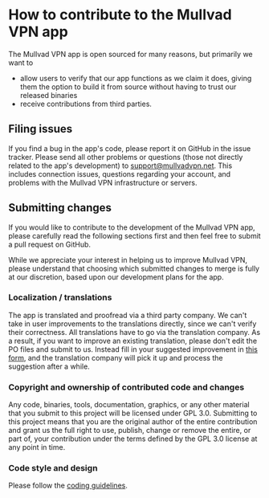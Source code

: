 # How to contribute to the Mullvad VPN app

The Mullvad VPN app is open sourced for many reasons, but primarily we want to
* allow users to verify that our app functions as we claim it does, giving them the option to build
  it from source without having to trust our released binaries
* receive contributions from third parties.


## Filing issues

If you find a bug in the app's code, please report it on GitHub in the issue tracker. Please send
all other problems or questions (those not directly related to the app's development) to
[support@mullvadvpn.net](mailto:support@mullvadvpn.net). This includes connection issues, questions
regarding your account, and problems with the Mullvad VPN infrastructure or servers.


## Submitting changes

If you would like to contribute to the development of the Mullvad VPN app, please carefully read the
following sections first and then feel free to submit a pull request on GitHub.

While we appreciate your interest in helping us to improve Mullvad VPN, please understand that
choosing which submitted changes to merge is fully at our discretion, based upon our development
plans for the app.

### Localization / translations

The app is translated and proofread via a third party company. We can't take in user improvements
to the translations directly, since we can't verify their correctness. All translations have to
go via the translation company. As a result, if you want to improve an existing
translation, please don't edit the PO files and submit to us. Instead fill in your suggested
improvement in [this form], and the translation company will pick it up and process the
suggestion after a while.

[this form]: https://docs.google.com/forms/d/e/1FAIpQLSeEFRe0ojdl6QdHPp7Z9qIvdGTc1uSgbswQT6d-VRQ98GBO2w/viewform

### Copyright and ownership of contributed code and changes

Any code, binaries, tools, documentation, graphics, or any other material that you submit to this
project will be licensed under GPL 3.0. Submitting to this project means that you are the original
author of the entire contribution and grant us the full right to use, publish, change or remove
the entire, or part of, your contribution under the terms defined by the GPL 3.0 license at any
point in time.

### Code style and design

Please follow the [coding guidelines](https://github.com/mullvad/coding-guidelines).
